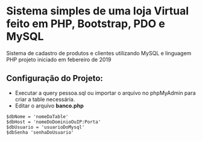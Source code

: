 # Sistema simples de uma loja Virtual feito em PHP, Bootstrap, PDO e MySQL

Sistema de cadastro de produtos e clientes utilizando MySQL e linguagem PHP
projeto iniciado em febereiro de 2019 

## Configuração do Projeto:

- Executar a query pessoa.sql ou importar o arquivo no phpMyAdmin para criar a table necessária.
- Editar o arquivo **banco.php** 

```
$dbNome = 'nomeDaTable' 
$dbHost = 'nomeDoDominioOuIP:Porta' 
$dbUsuario = 'usuarioDoMysql' 
$dbSenha 'senhaDoUsuario'

```
